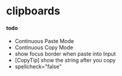 # clipboards

#### todo

- Continuous Paste Mode
- Continuous Copy Mode
- show focus border when paste into Input 
- [CopyTip] show the string after you copy
- spellcheck="false"
